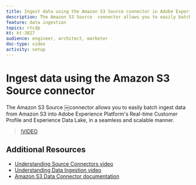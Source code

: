 ```yaml
---
title: Ingest data using the Amazon S3 Source connector in Adobe Experience Platform
description: The Amazon S3 Source ￼connector allows you to easily batch ingest data from Amazon S3 into Adobe Experience Platform's Real-time Customer Profile and Experience Data Lake, in a seamless and scalable manner.
feature: data ingestion
topics: rtcdp
kt: kt-3827
audience: engineer, architect, marketer
doc-type: video
activity: setup
---
```


# Ingest data using the Amazon S3 Source connector

The Amazon S3 Source ￼connector allows you to easily batch ingest data from Amazon S3 into Adobe Experience Platform's Real-time Customer Profile and Experience Data Lake, in a seamless and scalable manner.

>[!VIDEO](https://video.tv.adobe.com/v/29695?quality=12)

## Additional Resources

* [Understanding Source Connectors video](understanding-source-connectors.md)
* [Understanding Data Ingestion video](understanding-data-ingestion.md)
* [Amazon S3 Data Connector documentation](https://www.adobe.io/apis/experienceplatform/home/tutorials/alltutorials.html#!api-specification/markdown/narrative/tutorials/creating_a_connector_tutorial/ACP_s3_connector_tutorial.md)